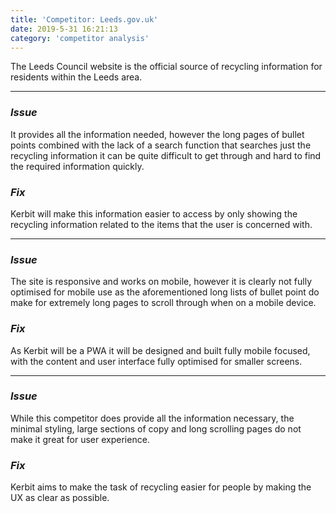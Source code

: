```yaml
---
title: 'Competitor: Leeds.gov.uk'
date: 2019-5-31 16:21:13
category: 'competitor analysis'
---
```


The Leeds Council website is the official source of recycling information for residents within the Leeds area.

---

### _Issue_

It provides all the information needed, however the long pages of bullet points combined with the lack of a search function that searches just the recycling information it can be quite difficult to get through and hard to find the required information quickly.

### _Fix_

Kerbit will make this information easier to access by only showing the recycling information related to the items that the user is concerned with.

---

### _Issue_

The site is responsive and works on mobile, however it is clearly not fully optimised for mobile use as the aforementioned long lists of bullet point do make for extremely long pages to scroll through when on a mobile device.

### _Fix_

As Kerbit will be a PWA it will be designed and built fully mobile focused, with the content and user interface fully optimised for smaller screens.

---

### _Issue_

While this competitor does provide all the information necessary, the minimal styling, large sections of copy and long scrolling pages do not make it great for user experience.

### _Fix_

Kerbit aims to make the task of recycling easier for people by making the UX as clear as possible.
